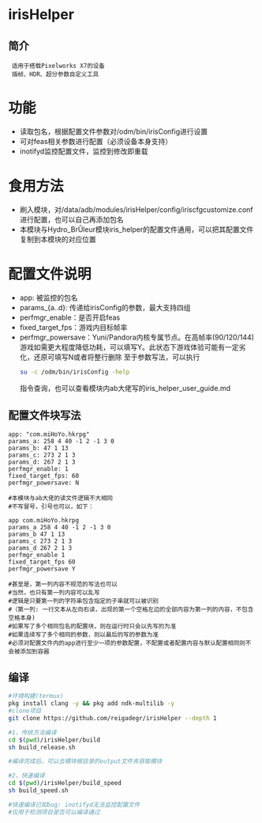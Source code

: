 # irisHelper
## **简介**
     适用于搭载Pixelworks X7的设备 
     插帧、HDR、超分参数自定义工具

# 功能
* 读取包名，根据配置文件参数对/odm/bin/irisConfig进行设置
* 可对feas相关参数进行配置（必须设备本身支持）
* inotifyd监控配置文件，监控到修改即重载

# 食用方法
* 刷入模块，对/data/adb/modules/irisHelper/config/iriscfgcustomize.conf进行配置，也可以自己再添加包名
* 本模块与Hydro_BrÛleur模块iris_helper的配置文件通用，可以把其配置文件复制到本模块的对应位置

# 配置文件说明
* app: 被监控的包名
* params_{a..d}: 传递给irisConfig的参数，最大支持四组
* perfmgr_enable：是否开启feas
* fixed_target_fps：游戏内目标帧率
* perfmgr_powersave：Yuni/Pandora内核专属节点。在高帧率(90/120/144)游戏如需更大程度降低功耗，可以填写Y。此状态下游戏体验可能有一定劣化，还原可填写N或者将整行删除
    至于参数写法，可以执行
    ```bash
    su -c /odm/bin/irisConfig -help
    ```
    指令查询，也可以查看模块内ab大佬写的iris_helper_user_guide.md

## 配置文件块写法
    app: "com.miHoYo.hkrpg"
    params_a: 258 4 40 -1 2 -1 3 0
    params_b: 47 1 13
    params_c: 273 2 1 3
    params_d: 267 2 1 3
    perfmgr_enable: 1
    fixed_target_fps: 60
    perfmgr_powersave: N
    
    #本模块与ab大佬的读文件逻辑不大相同
    #不写冒号，引号也可以，如下：
    
    app com.miHoYo.hkrpg
    params_a 258 4 40 -1 2 -1 3 0
    params_b 47 1 13
    params_c 273 2 1 3
    params_d 267 2 1 3
    perfmgr_enable 1
    fixed_target_fps 60
    perfmgr_powersave Y
    
    #甚至是，第一列内容不规范的写法也可以
    #当然，也只有第一列内容可以乱写
    #逻辑是只要第一列的字符串包含指定的子串就可以被识别
    #（第一列: 一行文本从左向右读，出现的第一个空格左边的全部内容为第一列的内容，不包含空格本身)
    #如果写了多个相同包名的配置块，则在运行时只会以先写的为准
    #如果连续写了多个相同的参数，则以最后的写的参数为准
    #必须对配置文件内的app进行至少一项的参数配置，不配置或者配置内容与默认配置相同则不会被添加到容器

## 编译
```bash
#环境构建(termux)
pkg install clang -y && pkg add ndk-multilib -y
#clone项目
git clone https://github.com/reigadegr/irisHelper --depth 1

#1，传统方法编译
cd $(pwd)/irisHelper/build
sh build_release.sh

#编译完成后，可以去模块根目录的output文件夹获取模块

#2，快速编译
cd $(pwd)/irisHelper/build_speed
sh build_speed.sh

#快速编译已知bug: inotifyd无法监控配置文件
#仅用于检测项目是否可以编译通过
```
